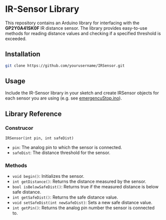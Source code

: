 # IR-Sensor Library

This repository contains an Arduino library for interfacing with the **GP2Y0A41SK0F** IR distance sensor. The library provides easy-to-use methods for reading distance values and checking if a specified threshold is exceeded.

## Installation

```sh
git clone https://github.com/yourusername/IRSensor.git
```

## Usage

Include the IR-Sensor library in your sketch and create IRSensor objects for each sensor you are using (e.g. see [emergencuStop.ino](https://github.com/legonko/Sharp-GP2Y0A41SK0F-lib/blob/main/emergencyStop/emergencyStop.ino)).

## Library Reference

### Construcor

 `IRSensor(int pin, int safeDist)` 
- `pin`: The analog pin to which the sensor is connected.
- `safeDist`: The distance threshold for the sensor.

### Methods

- `void begin()`: Initializes the sensor.
- `int getDistance()`: Returns the distance measured by the sensor.
- `bool isBelowSafeDist()`: Returns true if the measured distance is below safe distance.
- `int getSafeDist()`: Returns the safe distance value.
- `void setSafeDist(int newSafeDist)`: Sets a new safe distance value.
- `int getPin()`: Returns the analog pin number the sensor is connected to.